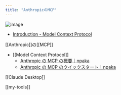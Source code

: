 ```yaml
---
title: "AnthropicのMCP"
---
```


![image](https://gyazo.com/86a45e0aeb7e692d4373c637b654d644/thumb/1000)
- [Introduction - Model Context Protocol](https://modelcontextprotocol.io/introduction)


[[Anthropic]]の[[MCP]]
- [[Model Context Protocol]]
    - [Anthropic の MCP の概要｜npaka](https://note.com/npaka/n/nfbb9337bf4e9)
    - [Anthropic の MCP のクイックスタート｜npaka](https://note.com/npaka/n/ncd797acdad06)

[[Claude Desktop]]

[[my-tools]]
